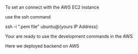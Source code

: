 To set an connect with the AWS EC2 instance 
 
use the ssh command 

ssh -i ".pem file" ubuntu@{yours IP Address}


Your are ready to use the development commands in the AWS 

Here we deployed backend on AWS